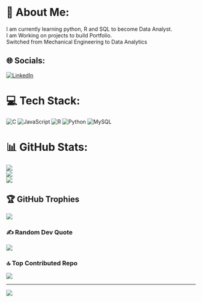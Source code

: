 # 💫 About Me:
I am currently learning python, R and SQL to become Data Analyst.<br>I am Working on projects to build Portfolio.<br>Switched from Mechanical Engineering to Data Analytics


## 🌐 Socials:
[![LinkedIn](https://img.shields.io/badge/LinkedIn-%230077B5.svg?logo=linkedin&logoColor=white)](https://linkedin.com/in/https://www.linkedin.com/in/sourabh-rodagi/) 

# 💻 Tech Stack:
![C](https://img.shields.io/badge/c-%2300599C.svg?style=for-the-badge&logo=c&logoColor=white) ![JavaScript](https://img.shields.io/badge/javascript-%23323330.svg?style=for-the-badge&logo=javascript&logoColor=%23F7DF1E) ![R](https://img.shields.io/badge/r-%23276DC3.svg?style=for-the-badge&logo=r&logoColor=white) ![Python](https://img.shields.io/badge/python-3670A0?style=for-the-badge&logo=python&logoColor=ffdd54) ![MySQL](https://img.shields.io/badge/mysql-4479A1.svg?style=for-the-badge&logo=mysql&logoColor=white)
# 📊 GitHub Stats:
![](https://github-readme-stats.vercel.app/api?username=sourabhgithubcode&theme=dark&hide_border=false&include_all_commits=false&count_private=false)<br/>
![](https://github-readme-streak-stats.herokuapp.com/?user=sourabhgithubcode&theme=dark&hide_border=false)<br/>
![](https://github-readme-stats.vercel.app/api/top-langs/?username=sourabhgithubcode&theme=dark&hide_border=false&include_all_commits=false&count_private=false&layout=compact)

## 🏆 GitHub Trophies
![](https://github-profile-trophy.vercel.app/?username=sourabhgithubcode&theme=radical&no-frame=false&no-bg=true&margin-w=4)

### ✍️ Random Dev Quote
![](https://quotes-github-readme.vercel.app/api?type=horizontal&theme=radical)

### 🔝 Top Contributed Repo
![](https://github-contributor-stats.vercel.app/api?username=sourabhgithubcode&limit=5&theme=dark&combine_all_yearly_contributions=true)

---
[![](https://visitcount.itsvg.in/api?id=sourabhgithubcode&icon=0&color=0)](https://visitcount.itsvg.in)

<!-- Proudly created with GPRM ( https://gprm.itsvg.in ) -->
